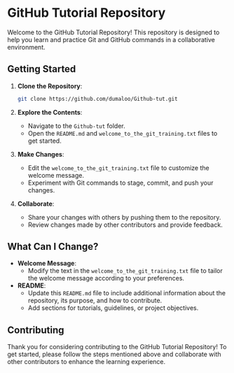 # GitHub Tutorial Repository

Welcome to the GitHub Tutorial Repository! This repository is designed to help you learn and practice Git and GitHub commands in a collaborative environment.

## Getting Started

1. **Clone the Repository**:

   ```bash
   git clone https://github.com/dumaloo/Github-tut.git
   ```

2. **Explore the Contents**:

   - Navigate to the `Github-tut` folder.
   - Open the `README.md` and `welcome_to_the_git_training.txt` files to get started.

3. **Make Changes**:

   - Edit the `welcome_to_the_git_training.txt` file to customize the welcome message.
   - Experiment with Git commands to stage, commit, and push your changes.

4. **Collaborate**:
   - Share your changes with others by pushing them to the repository.
   - Review changes made by other contributors and provide feedback.

## What Can I Change?

- **Welcome Message**:
  - Modify the text in the `welcome_to_the_git_training.txt` file to tailor the welcome message according to your preferences.
- **README**:
  - Update this `README.md` file to include additional information about the repository, its purpose, and how to contribute.
  - Add sections for tutorials, guidelines, or project objectives.

## Contributing

Thank you for considering contributing to the GitHub Tutorial Repository! To get started, please follow the steps mentioned above and collaborate with other contributors to enhance the learning experience.
